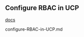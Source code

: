 ## Configure RBAC in UCP

[docs](https://docs.docker.com/datacenter/ucp/2.2/guides/access-control/)

configure-RBAC-in-UCP.md
